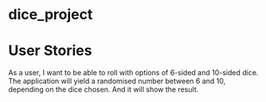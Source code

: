 # dice_project

# User Stories

As a user, I want to be able to roll with options of 6-sided and 10-sided dice.
The application will yield a randomised number between 6 and 10, depending on the dice chosen. 
And it will show the result.
